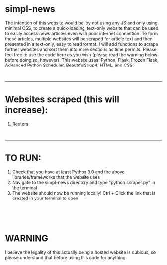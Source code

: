 # simpl-news
The intention of this website would be, by not using any JS and only using minimal CSS, to create a quick-loading, text-only website that can be used to easily access news articles even with poor internet connection. To form these articles, multiple websites will be scraped for article text and then presented in a text-only, easy to read format. I will add functions to scrape further websites and sort them into more sections as time permits. Please feel free to use the code here as you wish (please read the warning below before doing so, however). This website uses: Python, Flask, Frozen Flask, Advanced Python Scheduler, BeautifulSoup4, HTML, and CSS.

<br>

<hr>

# Websites scraped (this will increase):

1. Reuters

<br>

<hr>

# TO RUN:
1. Check that you have at least Python 3.0 and the above libraries/frameworks that the website uses 
2. Navigate to the simpl-news directory and type "python scraper.py" in the terminal
3. The website should now be running locally! Ctrl + Click the link that is created in your terminal to open


<br>
<br>
<br>

# WARNING
I believe the legality of this actually being a hosted website is dubious, so please understand that before using this code for anything